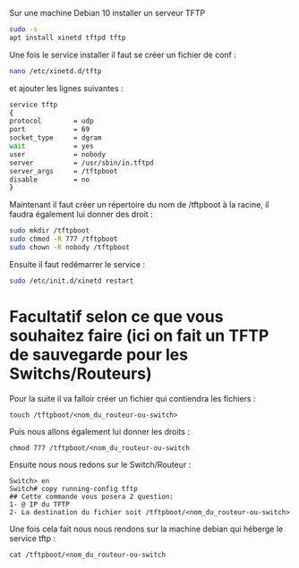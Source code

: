 Sur une machine Debian 10 installer un serveur TFTP 
```bash
sudo -s
apt install xinetd tftpd tftp
```

Une fois le service installer il faut se créer un fichier de conf : 
```bash
nano /etc/xinetd.d/tftp
```
et ajouter les lignes suivantes : 
```bash
service tftp
{
protocol    	= udp
port        	= 69
socket_type 	= dgram
wait        	= yes
user        	= nobody
server      	= /usr/sbin/in.tftpd
server_args 	= /tftpboot
disable     	= no
}
```

Maintenant il faut créer un répertoire du nom de /tftpboot à la racine, il faudra également lui donner des droit :
```bash 
sudo mkdir /tftpboot
sudo chmod -R 777 /tftpboot
sudo chown -R nobody /tftpboot
```

Ensuite il faut redémarrer le service :
```bash
sudo /etc/init.d/xinetd restart
```

# Facultatif selon ce que vous souhaitez faire (ici on fait un TFTP de sauvegarde pour les Switchs/Routeurs)


Pour la suite il va falloir créer un fichier qui contiendra les fichiers :
```shell
touch /tftpboot/<nom_du_routeur-ou-switch>
```
Puis nous allons également lui donner les droits :
```shell
chmod 777 /tftpboot/<nom_du_routeur-ou-switch
```

Ensuite nous nous redons sur le Switch/Routeur :
```IOS
Switch> en
Switch# copy running-config tftp
## Cette commande vous posera 2 question:
1- @ IP du TFTP
2- La destination du fichier soit /tftpboot/<nom_du_routeur-ou-switch>
```

Une fois cela fait nous nous rendons sur la machine debian qui héberge le service tftp :
```shell
cat /tftpboot/<nom_du_routeur-ou-switch
```


